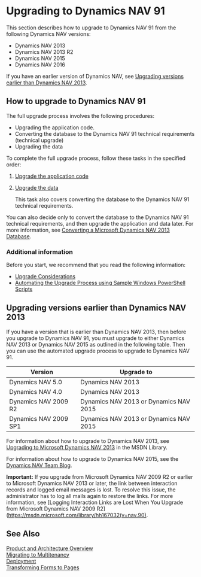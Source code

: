 <properties
                pageTitle="Notifications | Dynamics NAV"
                description="Describes how you can develop notifications in the application using C/AL."
                services=""
                documentationCenter=""
                authors="jswymer"/>
<tags
    ms.prod="dynamics-nav-2017"
    ms.topic="article"
    ms.devlang="na"
    ms.tgt_pltfrm="na"
    ms.workload="na"
    ms.date="06/16/2016"
    ms.author="jswymer" />

# Upgrading to Dynamics NAV 91

This section describes how to upgrade to Dynamics NAV 91 from the following Dynamics NAV versions:

-   Dynamics NAV 2013
-   Dynamics NAV 2013 R2
-   Dynamics NAV 2015
-   Dynamics NAV 2016

If you have an earlier version of Dynamics NAV, see [Upgrading versions earlier than Dynamics NAV 2013](#upgrading-versions-earlier-than-dynamics-nav-2013).

## How to upgrade to Dynamics NAV 91
The full upgrade process involves the following procedures:

-   Upgrading the application code.
-   Converting the database to the Dynamics NAV 91 technical requirements (technical upgrade)
-   Upgrading the data

To complete the full upgrade process, follow these tasks in the specified order:

1.  [Upgrade the application code](upgrade-upgradingapplicationcode.md)
2.  [Upgrade the data](upgrade-upgradingdata.md)

    This task also covers converting the database to the Dynamics NAV 91 technical requirements.

You can also decide only to convert the database to the Dynamics NAV 91 technical requirements, and then upgrade the application and data later. For more information, see [Converting a Microsoft Dynamics NAV 2013 Database](upgrade-convertingdatabase.md).

### Additional information
Before you start, we recommend that you read the following information:

-   [Upgrade Considerations](upgrade-upgradeconsiderations.md)
-   [Automating the Upgrade Process using Sample Windows PowerShell Scripts](upgrade-automatingupgradeprocess.md)

## Upgrading versions earlier than Dynamics NAV 2013
If you have a version that is earlier than Dynamics NAV 2013, then before you upgrade to Dynamics NAV 91, you must upgrade to either Dynamics NAV 2013 or Dynamics NAV 2015 as outlined in the following table. Then you can use the automated upgrade process to upgrade to Dynamics NAV 91.

|  Version  |  Upgrade to  |
|-----------|--------------|
|Dynamics NAV 5.0|Dynamics NAV 2013|
|Dynamics NAV 4.0|Dynamics NAV 2013|
|Dynamics NAV 2009 R2|Dynamics NAV 2013 or Dynamics NAV 2015|
| Dynamics NAV 2009 SP1|Dynamics NAV 2013 or Dynamics NAV 2015|

For information about how to upgrade to Dynamics NAV 2013, see [Upgrading to Microsoft Dynamics NAV 2013](http://go.microsoft.com/fwlink/?LinkId=510382) in the MSDN Library.

For information about how to upgrade to Dynamics NAV 2015, see the [Dynamics NAV Team Blog](https://blogs.msdn.microsoft.com/nav/2014/11/09/cumulative-update-1-for-microsoft-dynamics-nav-2015-has-been-released/).

**Important:** If you upgrade from Microsoft Dynamics NAV 2009 R2 or earlier to Microsoft Dynamics NAV 2013 or later, the link between interaction records and logged email messages is lost. To resolve this issue, the administrator has to log all mails again to restore the links. For more information, see [Logging Interaction Links are Lost When You Upgrade from Microsoft Dynamics NAV 2009 R2](https://msdn.microsoft.com/library/hh167032(v=nav.90).

## See Also  
[Product and Architecture Overview](product-productarchitectureoverview.md)  
[Migrating to Multitenancy](deployment-migratingmultitenancy.md)  
[Deployment](deployment-overview.md)  
[Transforming Forms to Pages](http://go.microsoft.com/fwlink/?LinkId=510383)
